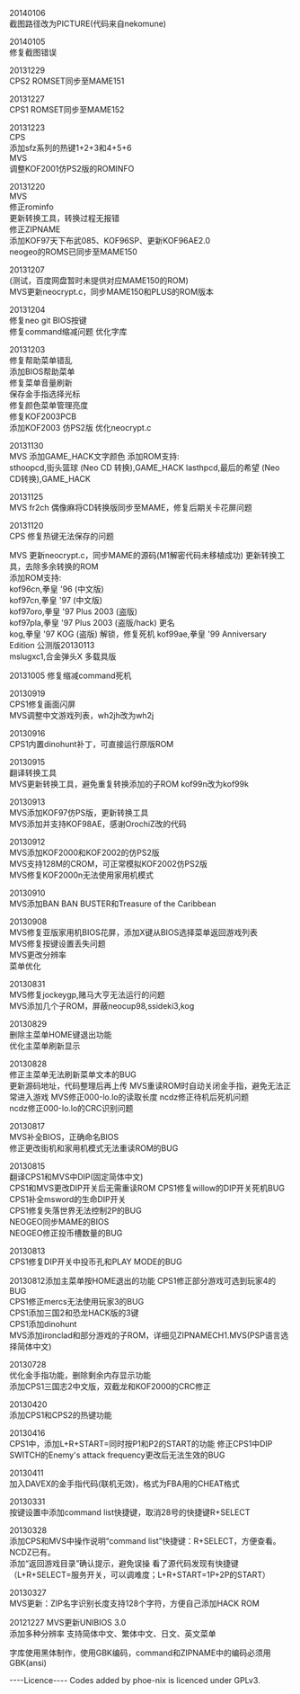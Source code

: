 20140106  
截图路径改为PICTURE(代码来自nekomune)  

20140105  
修复截图错误  

20131229  
CPS2 ROMSET同步至MAME151  

20131227  
CPS1 ROMSET同步至MAME152  

20131223  
CPS  
添加sfz系列的热键1+2+3和4+5+6  
MVS  
调整KOF2001仿PS2版的ROMINFO

20131220  
MVS  
修正rominfo  
更新转换工具，转换过程无报错  
修正ZIPNAME  
添加KOF97天下布武085、KOF96SP、更新KOF96AE2.0  
neogeo的ROMS已同步至MAME150  

20131207  
(测试，百度网盘暂时未提供对应MAME150的ROM)  
MVS更新neocrypt.c，同步MAME150和PLUS的ROM版本 

20131204	
修复neo git BIOS按键  
修复command缩减问题 
优化字库	

20131203	
修复帮助菜单错乱	
添加BIOS帮助菜单	
修复菜单音量刷新	
保存金手指选择光标	
修复颜色菜单管理亮度	
修复KOF2003PCB	
添加KOF2003 仿PS2版	
优化neocrypt.c	

20131130	
MVS	
添加GAME_HACK文字颜色	
添加ROM支持:	
sthoopcd,街头篮球 (Neo CD 转换),GAME_HACK	
lasthpcd,最后的希望 (Neo CD转换),GAME_HACK	

20131125	
MVS	
fr2ch 偶像麻将CD转换版同步至MAME，修复后期关卡花屏问题

20131120	
CPS	
修复热键无法保存的问题

MVS	
更新neocrypt.c，同步MAME的源码(M1解密代码未移植成功)	
更新转换工具，去除多余转换的ROM	
添加ROM支持:	
kof96cn,拳皇 '96 (中文版)	
kof97cn,拳皇 '97 (中文版)	
kof97oro,拳皇 '97 Plus 2003 (盗版)	
kof97pla,拳皇 '97 Plus 2003 (盗版/hack) 更名	
kog,拳皇 '97 KOG (盗版) 解锁，修复死机	
kof99ae,拳皇 '99 Anniversary Edition 公测版20130113  
mslugxc1,合金弹头X 多载具版  

20131005
修复缩减command死机

20130919	
CPS1修复画面闪屏	
MVS调整中文游戏列表，wh2jh改为wh2j	

20130916	
CPS1内置dinohunt补丁，可直接运行原版ROM	

20130915	
翻译转换工具	
MVS更新转换工具，避免重复转换添加的子ROM	
kof99n改为kof99k	

20130913	
MVS添加KOF97仿PS版，更新转换工具	
MVS添加并支持KOF98AE，感谢OrochiZ改的代码	

20130912	
MVS添加KOF2000和KOF2002的仿PS2版	
MVS支持128M的CROM，可正常模拟KOF2002仿PS2版	
MVS修复KOF2000n无法使用家用机模式	

20130910	
MVS添加BAN BAN BUSTER和Treasure of the Caribbean	

20130908	
MVS修复亚版家用机BIOS花屏，添加X键从BIOS选择菜单返回游戏列表	
MVS修复按键设置丢失问题	
MVS更改分辨率	
菜单优化	

20130831	
MVS修复jockeygp,赌马大亨无法运行的问题	
MVS添加几个子ROM，屏蔽neocup98,ssideki3,kog	

20130829	
删除主菜单HOME键退出功能	
优化主菜单刷新显示	

20130828	
修正主菜单无法刷新菜单文本的BUG	
更新源码地址，代码整理后再上传	
MVS重读ROM时自动关闭金手指，避免无法正常进入游戏	
MVS修正000-lo.lo的读取长度	
ncdz修正待机后死机问题	
ncdz修正000-lo.lo的CRC识别问题	

20130817	
MVS补全BIOS，正确命名BIOS	
修正更改街机和家用机模式无法重读ROM的BUG	

20130815	
翻译CPS1和MVS中DIP(固定简体中文)	
CPS1和MVS更改DIP开关后无需重读ROM	
CPS1修复willow的DIP开关死机BUG	
CPS1补全msword的生命DIP开关	
CPS1修复失落世界无法控制2P的BUG	
NEOGEO同步MAME的BIOS	
NEOGEO修正投币槽数量的BUG	

20130813	
CPS1修复DIP开关中投币孔和PLAY MODE的BUG	

20130812添加主菜单按HOME退出的功能	
CPS1修正部分游戏可选到玩家4的BUG	
CPS1修正mercs无法使用玩家3的BUG	
CPS1添加三国2和恐龙HACK版的3键	
CPS1添加dinohunt	
MVS添加ironclad和部分游戏的子ROM，详细见ZIPNAMECH1.MVS(PSP语言选择简体中文)	

20130728	
优化金手指功能，删除剩余内存显示功能	
添加CPS1三国志2中文版，双截龙和KOF2000的CRC修正	

20130420	
添加CPS1和CPS2的热键功能	

20130416	
CPS1中，添加L+R+START=同时按P1和P2的START的功能	
修正CPS1中DIP SWITCH的Enemy's attack frequency更改后无法生效的BUG	

20130411	
加入DAVEX的金手指代码(联机无效)，格式为FBA用的CHEAT格式	

20130331	
按键设置中添加command list快捷键，取消28号的快捷键R+SELECT	

20130328	
添加CPS和MVS中操作说明“command list”快捷键：R+SELECT，方便查看。NCDZ已有。	
添加“返回游戏目录”确认提示，避免误操	
看了源代码发现有快捷键	
（L+R+SELECT=服务开关，可以调难度；L+R+START=1P+2P的START）	

20130327	
MVS更新：ZIP名字识别长度支持128个字符，方便自己添加HACK ROM	

20121227
MVS更新UNIBIOS 3.0	
添加多种分辨率	
支持简体中文、繁体中文、日文、英文菜单	

字库使用黑体制作，使用GBK编码，command和ZIPNAME中的编码必须用GBK(ansi)

----Licence----
Codes added by phoe-nix is licenced under GPLv3.
